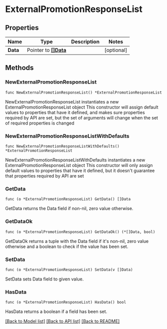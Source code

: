# ExternalPromotionResponseList

## Properties

Name | Type | Description | Notes
------------ | ------------- | ------------- | -------------
**Data** | Pointer to [**[]Data**](Data.md) |  | [optional] 

## Methods

### NewExternalPromotionResponseList

`func NewExternalPromotionResponseList() *ExternalPromotionResponseList`

NewExternalPromotionResponseList instantiates a new ExternalPromotionResponseList object
This constructor will assign default values to properties that have it defined,
and makes sure properties required by API are set, but the set of arguments
will change when the set of required properties is changed

### NewExternalPromotionResponseListWithDefaults

`func NewExternalPromotionResponseListWithDefaults() *ExternalPromotionResponseList`

NewExternalPromotionResponseListWithDefaults instantiates a new ExternalPromotionResponseList object
This constructor will only assign default values to properties that have it defined,
but it doesn't guarantee that properties required by API are set

### GetData

`func (o *ExternalPromotionResponseList) GetData() []Data`

GetData returns the Data field if non-nil, zero value otherwise.

### GetDataOk

`func (o *ExternalPromotionResponseList) GetDataOk() (*[]Data, bool)`

GetDataOk returns a tuple with the Data field if it's non-nil, zero value otherwise
and a boolean to check if the value has been set.

### SetData

`func (o *ExternalPromotionResponseList) SetData(v []Data)`

SetData sets Data field to given value.

### HasData

`func (o *ExternalPromotionResponseList) HasData() bool`

HasData returns a boolean if a field has been set.


[[Back to Model list]](../README.md#documentation-for-models) [[Back to API list]](../README.md#documentation-for-api-endpoints) [[Back to README]](../README.md)


